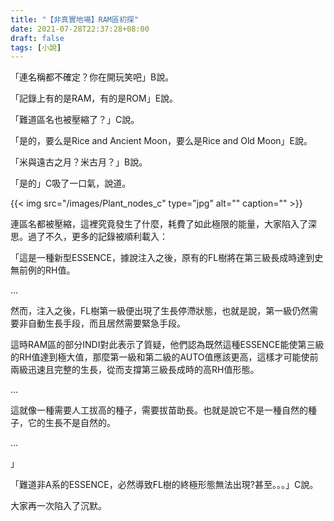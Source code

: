 ```yaml
---
title: "【非真實地場】RAM區初探"
date: 2021-07-28T22:37:28+08:00
draft: false
tags: [小說]
---
```

「連名稱都不確定？你在開玩笑吧」B說。

「記錄上有的是RAM，有的是ROM」E說。

「難道區名也被壓縮了？」C說。

「是的，要么是Rice and Ancient Moon，要么是Rice and Old Moon」E說。

「米與遠古之月？米古月？」B說。

「是的」C吸了一口氣，說道。

{{< img src="/images/Plant_nodes_c" type="jpg" alt="" caption="" >}}

連區名都被壓縮，這裡究竟發生了什麼，耗費了如此極限的能量，大家陷入了深思。過了不久，更多的記錄被順利載入：

「這是一種新型ESSENCE，據說注入之後，原有的FL樹將在第三級長成時達到史無前例的RH值。

...

然而，注入之後，FL樹第一級便出現了生長停滯狀態，也就是說，第一級仍然需要非自動生長手段，而且居然需要緊急手段。

這時RAM區的部分INDI對此表示了質疑，他們認為既然這種ESSENCE能使第三級的RH值達到極大值，那麼第一級和第二級的AUTO值應該更高，這樣才可能使前兩級迅速且完整的生長，從而支撐第三級長成時的高RH值形態。

...

這就像一種需要人工拔高的種子，需要拔苗助長。也就是說它不是一種自然的種子，它的生長不是自然的。

...

」

「難道非A系的ESSENCE，必然導致FL樹的終極形態無法出現?甚至。。。」C說。

大家再一次陷入了沉默。